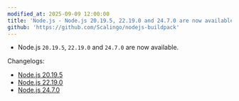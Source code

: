 ```yaml
---
modified_at: 2025-09-09 12:00:00
title: 'Node.js - Node.js 20.19.5, 22.19.0 and 24.7.0 are now available'
github: 'https://github.com/Scalingo/nodejs-buildpack'
---
```


- Node.js `20.19.5`, `22.19.0` and `24.7.0` are now available.

Changelogs:
- [Node.js 20.19.5](https://github.com/nodejs/node/blob/main/doc/changelogs/CHANGELOG_V20.md#20.19.5)
- [Node.js 22.19.0](https://github.com/nodejs/node/blob/main/doc/changelogs/CHANGELOG_V22.md#22.19.0)
- [Node.js 24.7.0](https://github.com/nodejs/node/blob/main/doc/changelogs/CHANGELOG_V24.md#24.7.0)
